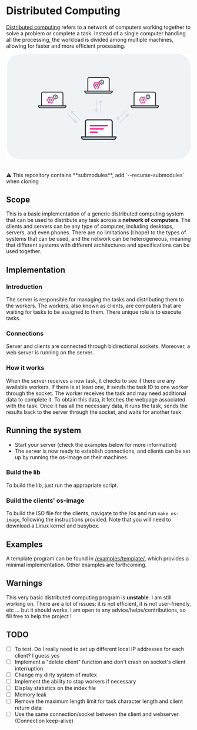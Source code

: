 # Distributed Computing

[Distributed computing](https://en.wikipedia.org/wiki/Distributed_computing) refers to a network of computers working together to solve a problem or complete a task. Instead of a single computer handling all the processing, the workload is divided among multiple machines, allowing for faster and more efficient processing.

<p align="center">
	<img src="https://github.com/titofra/Distributed-Computing/raw/main/resources/distributed_computing.png" width="500">
</p>

<br/>
⚠️ This repository contains **submodules**, add `--recurse-submodules` when cloning
<br/>

## Scope
This is a basic implementation of a generic distributed computing system that can be used to distribute any task across a **network of computers**. The clients and servers can be any type of computer, including desktops, servers, and even phones. There are no limitations (I hope) to the types of systems that can be used, and the network can be heterogeneous, meaning that different systems with different architectures and specifications can be used together.

## Implementation
### Introduction
The server is responsible for managing the tasks and distributing them to the workers. The workers, also known as clients, are computers that are waiting for tasks to be assigned to them. There unique role is to execute tasks.

### Connections
Server and clients are connected through bidirectional sockets. Moreover, a web server is running on the server.

### How it works
When the server receives a new task, it checks to see if there are any available workers. If there is at least one, it sends the task ID to one worker through the socket. The worker receives the task and may need additional data to complete it. To obtain this data, it fetches the webpage associated with the task. Once it has all the necessary data, it runs the task, sends the results back to the server through the socket, and waits for another task.

## Running the system
- Start your server (check the examples below for more information)
- The server is now ready to establish connections, and clients can be set up by running the os-image on their machines.

### Build the lib
To build the lib, just run the appropriate script.

### Build the clients' os-image
To build the ISO file for the clients, navigate to the /os and run ```make os-image```, following the instructions provided. Note that you will need to download a Linux kernel and busybox.

## Examples
A template program can be found in [/examples/template/](https://github.com/titofra/Distributed-Computing/tree/main/examples/template), which provides a minimal implementation. Other examples are forthcoming.

## Warnings
This very basic distributed computing program is **unstable**. I am still working on. There are a lot of issues: it is not efficient, it is not user-friendly, etc ... but it should works. I am open to any advice/helps/contributions, so fill free to help the project !

## TODO
- [ ] To test. Do I really need to set up different local IP addresses for each client? I guess yes
- [ ] Implement a "delete client" function and don't crash on socket's client interruption
- [ ] Change my dirty system of mutex
- [ ] Implement the ability to stop workers if necessary
- [ ] Display statistics on the index file
- [ ] Memory leak
- [ ] Remove the maximum length limit for task character length and client return data
- [ ] Use the same connection/socket between the client and webserver (Connection keep-alive)
